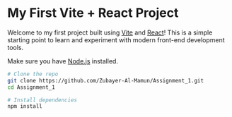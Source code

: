# My First Vite + React Project

Welcome to my first project built using [Vite](https://vitejs.dev/) and [React](https://reactjs.org/)! This is a simple starting point to learn and experiment with modern front-end development tools.


Make sure you have [Node.js](https://nodejs.org/) installed.

```bash
# Clone the repo
git clone https://github.com/Zubayer-Al-Mamun/Assignment_1.git
cd Assignment_1

# Install dependencies
npm install